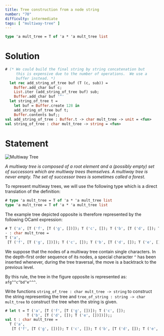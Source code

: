 ```yaml
---
title: Tree construction from a node string
number: "70"
difficulty: intermediate
tags: [ "multiway-tree" ]
---
```


```ocaml
type 'a mult_tree = T of 'a * 'a mult_tree list
```

# Solution

```ocaml
# (* We could build the final string by string concatenation but
     this is expensive due to the number of operations.  We use a
     buffer instead. *)
  let rec add_string_of_tree buf (T (c, sub)) =
    Buffer.add_char buf c;
    List.iter (add_string_of_tree buf) sub;
    Buffer.add_char buf '^'
  let string_of_tree t =
    let buf = Buffer.create 128 in
    add_string_of_tree buf t;
    Buffer.contents buf;;
val add_string_of_tree : Buffer.t -> char mult_tree -> unit = <fun>
val string_of_tree : char mult_tree -> string = <fun>
```

# Statement

![Multiway Tree](/media/problems/multiway-tree.gif)

*A multiway tree is composed of a root element and a (possibly empty)
set of successors which are multiway trees themselves. A multiway tree
is never empty. The set of successor trees is sometimes called a
forest.*

To represent multiway trees, we will use the following type which is a
direct translation of the definition:

```ocaml
# type 'a mult_tree = T of 'a * 'a mult_tree list
type 'a mult_tree = T of 'a * 'a mult_tree list
```

The example tree depicted opposite is therefore represented by the
following OCaml expression:

```ocaml
# T ('a', [T ('f', [T ('g', [])]); T ('c', []); T ('b', [T ('d', []); T ('e', [])])])
- : char mult_tree =
T ('a',
 [T ('f', [T ('g', [])]); T ('c', []); T ('b', [T ('d', []); T ('e', [])])])
```

We suppose that the nodes of a multiway tree contain single characters.
In the depth-first order sequence of its nodes, a special character `^`
has been inserted whenever, during the tree traversal, the move is a
backtrack to the previous level.

By this rule, the tree in the figure opposite is represented as:
`afg^^c^bd^e^^^`.

Write functions `string_of_tree : char mult_tree -> string` to construct
the string representing the tree and
`tree_of_string : string -> char mult_tree` to construct the tree when
the string is given.


```ocaml
# let t = T ('a', [T ('f', [T ('g', [])]); T ('c', []);
          T ('b', [T ('d', []); T ('e', [])])]);;
val t : char mult_tree =
  T ('a',
   [T ('f', [T ('g', [])]); T ('c', []); T ('b', [T ('d', []); T ('e', [])])])
```
